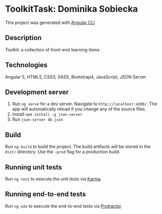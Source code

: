 # ToolkitTask: Dominika Sobiecka

This project was generated with [Angular CLI](https://github.com/angular/angular-cli)

## Description

Toolkit: a collection of front-end learning items

## Technologies

Angular 5,  HTML5,  CSS3,  SASS,  Bootstrap4,  JavaScript,  JSON Server

## Development server

1. Run `ng serve` for a dev server. Navigate to `http://localhost:4200/`. The app will automatically reload if you change any of the source files.
2. Install `npm install -g json-server`
3. Run `json-server db.json`

## Build

Run `ng build` to build the project. The build artifacts will be stored in the `dist/` directory. Use the `-prod` flag for a production build.

## Running unit tests

Run `ng test` to execute the unit tests via [Karma](https://karma-runner.github.io).

## Running end-to-end tests

Run `ng e2e` to execute the end-to-end tests via [Protractor](http://www.protractortest.org/).
